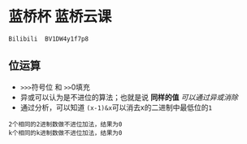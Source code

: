 # 蓝桥杯 蓝桥云课
`Bilibili  BV1DW4y1f7p8`
## 位运算
- `>>>`符号位 和 `>>`0填充
- 异或可以认为是不进位的算法；也就是说 **同样的值** *可以通过异或消除*
- 通过分析，可以知道 `(x-1)&x`可以消去x的二进制中最低位的`1`
```
2个相同的2进制数做不进位加法，结果为0
k个相同的k进制数做不进位加法，结果为0
```